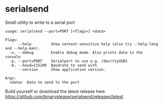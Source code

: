 # serialsend
Small utility to write to a serial port


```
usage: serialsend --port=PORT [<flags>] <data>

Flags:
      --help         Show context-sensitive help (also try --help-long and --help-man).
  -v, --debug        Enable debug mode. Also prints data to the console
  -p, --port=PORT    Serialport to use e.g. /dev/ttyUSB1
  -b, --baud=115200  Baudrate to send with
      --version      Show application version.

Args:
  <data>  Data to send to the port

```


Build yourself or download the latest release here https://github.com/binaryplease/serialsend/releases/latest
